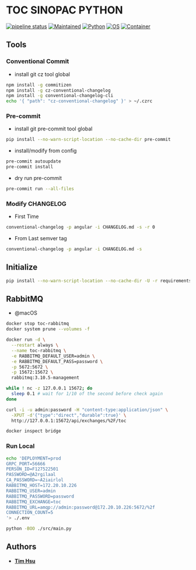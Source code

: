# TOC SINOPAC PYTHON

[![pipeline status](https://gitlab.tocraw.com/root/toc-sinopac-python/badges/main/pipeline.svg)](https://gitlab.tocraw.com/root/toc-sinopac-python/-/commits/main)
[![Maintained](https://img.shields.io/badge/Maintained-yes-green)](https://gitlab.tocraw.com/root/toc-sinopac-python)
[![Python](https://img.shields.io/badge/Python-3.10.6-yellow?logo=python&logoColor=yellow)](https://python.org)
[![OS](https://img.shields.io/badge/OS-Linux-orange?logo=linux&logoColor=orange)](https://www.linux.org/)
[![Container](https://img.shields.io/badge/Container-Docker-blue?logo=docker&logoColor=blue)](https://www.docker.com/)

## Tools

### Conventional Commit

- install git cz tool global

```sh
npm install -g commitizen
npm install -g cz-conventional-changelog
npm install -g conventional-changelog-cli
echo '{ "path": "cz-conventional-changelog" }' > ~/.czrc
```

### Pre-commit

- install git pre-commit tool global

```sh
pip install --no-warn-script-location --no-cache-dir pre-commit
```

- install/modify from config

```sh
pre-commit autoupdate
pre-commit install
```

- dry run pre-commit

```sh
pre-commit run --all-files
```

### Modify CHANGELOG

- First Time

```sh
conventional-changelog -p angular -i CHANGELOG.md -s -r 0
```

- From Last semver tag

```sh
conventional-changelog -p angular -i CHANGELOG.md -s
```

## Initialize

```sh
pip install --no-warn-script-location --no-cache-dir -U -r requirements.txt
```

## RabbitMQ

- @macOS

```sh
docker stop toc-rabbitmq
docker system prune --volumes -f

docker run -d \
  --restart always \
  --name toc-rabbitmq \
  -e RABBITMQ_DEFAULT_USER=admin \
  -e RABBITMQ_DEFAULT_PASS=password \
  -p 5672:5672 \
  -p 15672:15672 \
  rabbitmq:3.10.5-management

while ! nc -z 127.0.0.1 15672; do
  sleep 0.1 # wait for 1/10 of the second before check again
done

curl -i -u admin:password -H "content-type:application/json" \
  -XPUT -d'{"type":"direct","durable":true}' \
  http://127.0.0.1:15672/api/exchanges/%2F/toc

docker inspect bridge
```

### Run Local

```sh
echo 'DEPLOYMENT=prod
GRPC_PORT=56666
PERSON_ID=F127522501
PASSWORD=@A2rgilaal
CA_PASSWORD=~A2iairlol
RABBITMQ_HOST=172.20.10.226
RABBITMQ_USER=admin
RABBITMQ_PASSWORD=password
RABBITMQ_EXCHANGE=toc
RABBITMQ_URL=amqp://admin:password@172.20.10.226:5672/%2f
CONNECTION_COUNT=5
'> ./.env
```

```sh
python -BOO ./src/main.py
```

## Authors

- [__Tim Hsu__](https://gitlab.tocraw.com/root)
